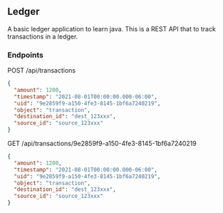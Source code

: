 ## Ledger

A basic ledger application to learn java. This is a REST
API that to track transactions in a ledger.

### Endpoints

POST /api/transactions
```json
{
  "amount": 1200,
  "timestamp": "2021-08-01T00:00:00.000-06:00",
  "uid": "9e2859f9-a150-4fe3-8145-1bf6a7240219",
  "object": "transaction",
  "destination_id": "dest_123xxx",
  "source_id": "source_123xxx"
}
```

GET /api/transactions/9e2859f9-a150-4fe3-8145-1bf6a7240219
```json
{
  "amount": 1200,
  "timestamp": "2021-08-01T00:00:00.000-06:00",
  "uid": "9e2859f9-a150-4fe3-8145-1bf6a7240219",
  "object": "transaction",
  "destination_id": "dest_123xxx",
  "source_id": "source_123xxx"
}
```